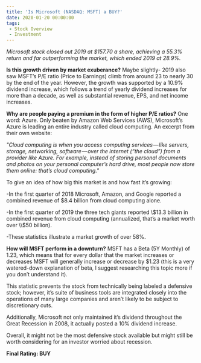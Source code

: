 ```yaml
---
title: 'Is Microsoft (NASDAQ: MSFT) a BUY?'
date: 2020-01-20 00:00:00
tags:
 - Stock Overview
 - Investment
---
```

*Microsoft stock closed out 2019 at $157.70 a share, achieving a 55.3% return and far outperforming the market, which ended 2019 at 28.9%.*

**Is this growth driven by market exuberance?**
Maybe slightly- 2019 also saw MSFT’s P/E ratio (Price to Earnings) climb from around 23 to nearly 30 by the end of the year. However, the growth was supported by a 10.9% dividend increase, which follows a trend of yearly dividend increases for more than a decade, as well as substantial revenue, EPS, and net income increases.

**Why are people paying a premium in the form of higher P/E ratios?**
One word: Azure. Only beaten by Amazon Web Services (AWS), Microsoft’s Azure is leading an entire industry called cloud computing. An excerpt from their own website:

*\"Cloud computing is when you access computing services — like servers, storage, networking, software — over the internet (“the cloud”) from a provider like Azure. For example, instead of storing personal documents and photos on your personal computer’s hard drive, most people now store them online: that’s cloud computing.\"*

To give an idea of how big this market is and how fast it’s growing:

-In the first quarter of 2018 Microsoft, Amazon, and Google reported a combined revenue of \$8.4 billion from cloud computing alone.

-In the first quarter of 2019 the three tech giants reported \\$13.3 billion in combined revenue from cloud computing (annualized, that’s a market worth over \\$50 billion).

-These statistics illustrate a market growth of over 58%.

**How will MSFT perform in a downturn?**
MSFT has a Beta (5Y Monthly) of 1.23, which means that for every dollar that the market increases or decreases MSFT will generally increase or decrease by \$1.23 (this is a very watered-down explanation of beta, I suggest researching this topic more if you don’t understand it).

This statistic prevents the stock from technically being labeled a defensive stock; however, it’s suite of business tools are integrated closely into the operations of many large companies and aren’t likely to be subject to discretionary cuts.

Additionally, Microsoft not only maintained it’s dividend throughout the Great Recession in 2008, it actually posted a 10% dividend increase.

Overall, it might not be the most defensive stock available but might still be worth considering for an investor worried about recession.

**Final Rating: BUY**
